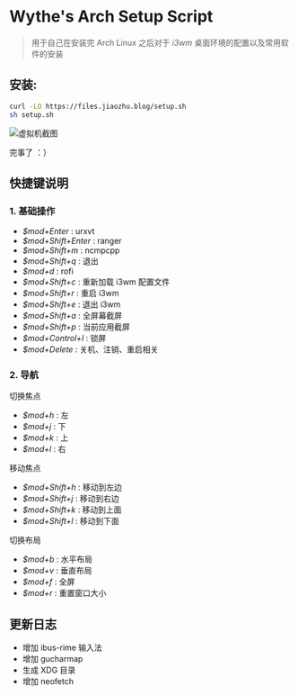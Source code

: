 # Wythe's Arch Setup Script

> 用于自己在安装完 Arch Linux 之后对于 *i3wm* 桌面环境的配置以及常用软件的安装

## 安装:

```bash
curl -LO https://files.jiaozhu.blog/setup.sh
sh setup.sh
```

![虚拟机截图](https://files.tcpiptech.com/blog/arch_setup.png)

完事了 ：）

## 快捷键说明

### 1. 基础操作

- *$mod+Enter* : urxvt
- *$mod+Shift+Enter* : ranger
- *$mod+Shift+m* : ncmpcpp
- *$mod+Shift+q* : 退出
- *$mod+d* : rofi
- *$mod+Shift+c* : 重新加载 i3wm 配置文件
- *$mod+Shift+r* : 重启 i3wm
- *$mod+Shift+e* : 退出 i3wm
- *$mod+Shift+a* : 全屏幕截屏
- *$mod+Shift+p* : 当前应用截屏
- *$mod+Control+l* : 锁屏
- *$mod+Delete* : 关机、注销、重启相关

### 2. 导航

切换焦点

- *$mod+h* : 左
- *$mod+j* : 下
- *$mod+k* : 上
- *$mod+l* : 右

移动焦点

- *$mod+Shift+h* : 移动到左边
- *$mod+Shift+j* : 移动到右边
- *$mod+Shift+k* : 移动到上面
- *$mod+Shift+l* : 移动到下面

切换布局

- *$mod+b* : 水平布局
- *$mod+v* : 垂直布局
- *$mod+f* : 全屏
- *$mod+r* : 重置窗口大小

## 更新日志

- 增加 ibus-rime 输入法
- 增加 gucharmap
- 生成 XDG 目录
- 增加 neofetch